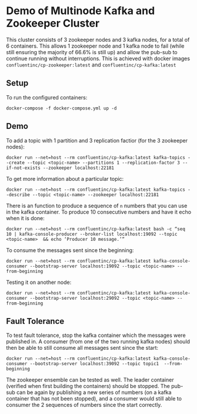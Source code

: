 # Demo of Multinode Kafka and Zookeeper Cluster
This cluster consists of 3 zookeeper nodes and 3 kafka nodes, for a total of 6 containers. This allows 1 zookeeper node and 1 kafka node to fail (while still ensuring the majority of 66.6% is still up) and allow the pub-sub to continue running without interruptions. This is achieved with docker images `confluentinc/cp-zookeeper:latest` and `confluentinc/cp-kafka:latest`

## Setup
To run the configured containers:

`docker-compose -f docker-compose.yml up -d`

## Demo
To add a topic with 1 partition and 3 replication factior (for the 3 zookeeper nodes):

`docker run --net=host --rm confluentinc/cp-kafka:latest kafka-topics --create --topic <topic-name> --partitions 1 --replication-factor 3 --if-not-exists --zookeeper localhost:22181`

To get more information about a particular topic:

`docker run --net=host --rm confluentinc/cp-kafka:latest kafka-topics --describe --topic <topic-name> --zookeeper localhost:22181`

There is an function to produce a sequence of `n` numbers that you can use in the kafka container. To produce 10 consecutive numbers and have it echo when it is done:

`docker run --net=host --rm confluentinc/cp-kafka:latest bash -c “seq 10 | kafka-console-producer --broker-list localhost:19092 --topic <topic-name>  && echo ‘Producer 10 message.’”`

To consume the messages sent since the beginning:

`docker run --net=host --rm confluentinc/cp-kafka:latest kafka-console-consumer --bootstrap-server localhost:19092 --topic <topic-name> --from-beginning`

Testing it on another node:

`docker run --net=host --rm confluentinc/cp-kafka:latest kafka-console-consumer --bootstrap-server localhost:29092 --topic <topic-name> --from-beginning`

## Fault Tolerance
To test fault tolerance, stop the kafka container which the messages were published in. A consumer (from one of the two running kafka nodes) should then be able to still consume all messages sent since the start:

`docker run --net=host --rm confluentinc/cp-kafka:latest kafka-console-consumer --bootstrap-server localhost:39092 --topic topic1  --from-beginning`

The zookeeper ensemble can be tested as well. The leader container (verified when first building the containers) should be stopped. The pub-sub can be again by publishing a new series of numbers (on a kafka container that has not been stopped), and a consumer would still able to consumer the 2 sequences of numbers since the start correctly.
